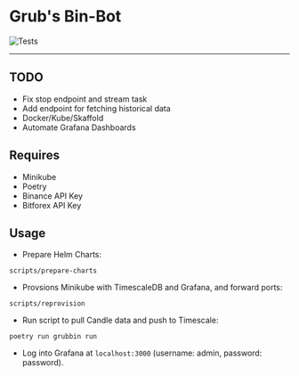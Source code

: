 # Grub's Bin-Bot
![Tests](https://github.com/rubberydub/grub-bin-bot/workflows/tests/badge.svg)

---

## TODO

- Fix stop endpoint and stream task
- Add endpoint for fetching historical data
- Docker/Kube/Skaffold
- Automate Grafana Dashboards


## Requires
- Minikube
- Poetry
- Binance API Key
- Bitforex API Key


## Usage

- Prepare Helm Charts:
```
scripts/prepare-charts
```

- Provsions Minikube with TimescaleDB and Grafana, and forward ports:
```
scripts/reprovision
```

- Run script to pull Candle data and push to Timescale:
```
poetry run grubbin run
```

- Log into Grafana at `localhost:3000` (username: admin, password: password).
